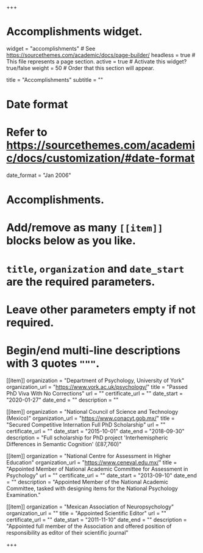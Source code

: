 +++
# Accomplishments widget.
widget = "accomplishments"  # See https://sourcethemes.com/academic/docs/page-builder/
headless = true  # This file represents a page section.
active = true  # Activate this widget? true/false
weight = 50  # Order that this section will appear.

title = "Accomplish&shy;ments"
subtitle = ""

# Date format
#   Refer to https://sourcethemes.com/academic/docs/customization/#date-format
date_format = "Jan 2006"

# Accomplishments.
#   Add/remove as many `[[item]]` blocks below as you like.
#   `title`, `organization` and `date_start` are the required parameters.
#   Leave other parameters empty if not required.
#   Begin/end multi-line descriptions with 3 quotes `"""`.

[[item]]
  organization = "Department of Psychology, University of York"
  organization_url = "https://www.york.ac.uk/psychology/"
  title = "Passed PhD Viva With No Corrections"
  url = ""
  certificate_url = ""
  date_start = "2020-01-27"
  date_end = ""
  description = ""

[[item]]
  organization = "National Council of Science and Technology (Mexico)"
  organization_url = "https://www.conacyt.gob.mx/"
  title = "Secured Competitive Internation Full PhD Scholarship"
  url = ""
  certificate_url = ""
  date_start = "2015-10-01"
  date_end = "2018-09-30"
  description = "Full scholarship for PhD project 'Interhemispheric Differences in Semantic Cognition' (£87,760)"

[[item]]
  organization = "National Centre for Assessment in Higher Education"
  organization_url = "https://www.ceneval.edu.mx/"
  title = "Appointed Member of National Academic Committee for Assessment in Psychology"
  url = ""
  certificate_url = ""
  date_start = "2013-09-10"
  date_end = ""
  description = "Appointed Member of the National Academic Committee, tasked with designing items for the National Psychology Examination."

[[item]]
  organization = "Mexican Association of Neuropsychology"
  organization_url = ""
  title = "Appointed Scientific Editor"
  url = ""
  certificate_url = ""
  date_start = "2011-11-10"
  date_end = ""
  description = "Appointed full member of the Association and offered position of responsibility as editor of their scientific journal"

+++
